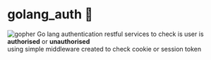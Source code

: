 # golang_auth 🔑
![gopher](https://github.com/Geeks-Vegeta/golang_auth/assets/89457811/be072870-a5b3-4fca-afbc-0dcf86a4242c)
Go lang authentication restful services to check is user is **authorised** or **unauthorised** <br/>
using simple middleware created to check cookie or session token 
